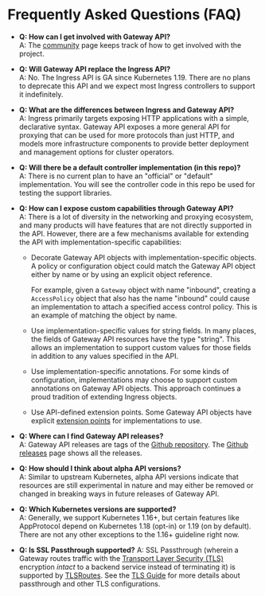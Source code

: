 # Frequently Asked Questions (FAQ)

*   **Q: How can I get involved with Gateway API?<br>**
    A: The [community](/contributing/community) page keeps track of how to get
    involved with the project.

*   **Q: Will Gateway API replace the Ingress API?<br>**
    A: No. The Ingress API is GA since Kubernetes 1.19. There are no
    plans to deprecate this API and we expect most Ingress controllers
    to support it indefinitely.

*   **Q: What are the differences between Ingress and Gateway API?<br>**
    A: Ingress primarily targets exposing HTTP applications with a
    simple, declarative syntax. Gateway API exposes a more general API
    for proxying that can be used for more protocols than just HTTP,
    and models more infrastructure components to provide better
    deployment and management options for cluster operators.

*   **Q: Will there be a default controller implementation (in this repo)?<br>**
    A: There is no current plan to have an "official" or "default"
    implementation. You will see the controller code in this repo be
    used for testing the support libraries.

*   **Q: How can I expose custom capabilities through Gateway API?<br>**
    A: There is a lot of diversity in the networking and proxying
    ecosystem, and many products will have features that are not directly
    supported in the API.  However, there are a few mechanisms available
    for extending the API with implementation-specific capabilities:

    * Decorate Gateway API objects with implementation-specific objects. A
      policy or configuration object could match the Gateway API object either
      by name or by using an explicit object reference.

        For example, given a `Gateway` object with name "inbound",
        creating a `AccessPolicy` object that also has the name "inbound"
        could cause an implementation to attach a specified access
        control policy. This is an example of matching the object by name.

    * Use implementation-specific values for string fields. In many
      places, the fields of Gateway API resources have the type
      "string". This allows an implementation to support custom values
      for those fields in addition to any values specified in the API.

    * Use implementation-specific annotations. For some kinds of
      configuration, implementations may choose to support custom
      annotations on Gateway API objects. This approach continues
      a proud tradition of extending Ingress objects.

    * Use API-defined extension points. Some Gateway
      API objects have explicit [extension points](./concepts/api-overview#extension-points)
      for implementations to use.

*  **Q: Where can I find Gateway API releases?<br>**
   A: Gateway API releases are tags of the [Github repository][1].
   The [Github releases][2] page shows all the releases.

* **Q: How should I think about alpha API versions?<br>**
  A: Similar to upstream Kubernetes, alpha API versions indicate that resources
  are still experimental in nature and may either be removed or changed in
  breaking ways in future releases of Gateway API.

* **Q: Which Kubernetes versions are supported?<br>**
  A: Generally, we support Kubernetes 1.16+, but certain features like 
  AppProtocol depend on Kubernetes 1.18 (opt-in) or 1.19 (on by default). 
  There are not any other exceptions to the 1.16+ guideline right now.

* **Q: Is SSL Passthrough supported?**
  A: SSL Passthrough (wherein a Gateway routes traffic with the [Transport
  Layer Security (TLS)][tls] encryption _intact_ to a backend service instead of
  terminating it) is supported by [TLSRoutes][tlsroute]. See the
  [TLS Guide][tlsguide] for more details about passthrough and other TLS
  configurations.

[1]: https://github.com/kubernetes-sigs/gateway-api
[2]: https://github.com/kubernetes-sigs/gateway-api/releases
[tls]: https://en.wikipedia.org/wiki/Transport_Layer_Security
[tlsroute]: ./concepts/api-overview#tlsroute
[tlsguide]: ./guides/tls
